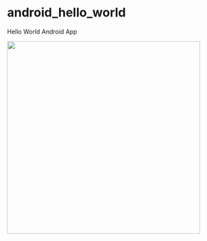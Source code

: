 android_hello_world
===================

Hello World Android App


<img src="http://i.imgur.com/dio0DXF.png" width="450" />
